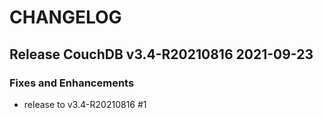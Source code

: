 # CHANGELOG

## Release CouchDB v3.4-R20210816 2021-09-23
### Fixes and Enhancements
- release to v3.4-R20210816 #1
